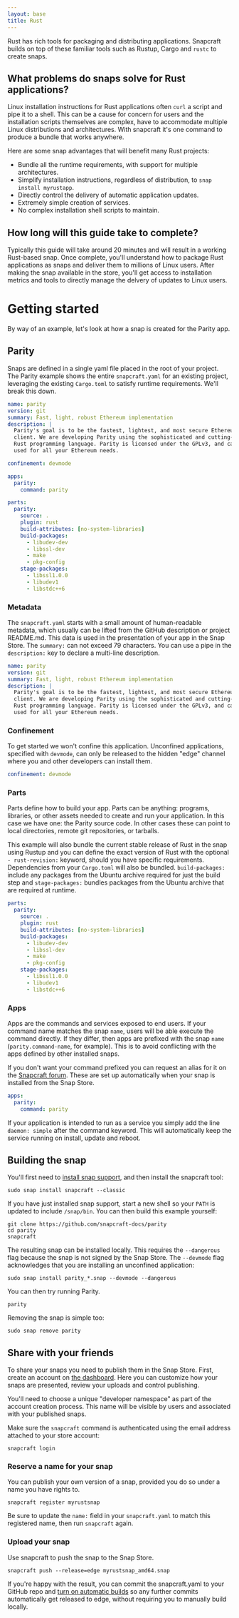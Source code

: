 ```yaml
---
layout: base
title: Rust
---
```


Rust has rich tools for packaging and distributing applications. Snapcraft builds on top of these familiar tools such as Rustup, Cargo and `rustc` to create snaps.

## What problems do snaps solve for Rust applications?

Linux installation instructions for Rust applications often `curl` a script
and pipe it to a shell. This can be a cause for concern for users and
the installation scripts themselves are complex, have to accommodate
multiple Linux distributions and architectures. With snapcraft it's one
command to produce a bundle that works anywhere.

Here are some snap advantages that will benefit many Rust projects:

  * Bundle all the runtime requirements, with support for multiple architectures.
  * Simplify installation instructions, regardless of distribution, to `snap install myrustapp`.
  * Directly control the delivery of automatic application updates.
  * Extremely simple creation of services.
  * No complex installation shell scripts to maintain.
  
## How long will this guide take to complete?

Typically this guide will take around 20 minutes and will result in a working Rust-based snap. Once complete, you'll understand how to package Rust applications as snaps and deliver them to millions of Linux users. After making the snap available in the store, you'll get access to installation metrics and tools to directly manage the delvery of updates to Linux users. 

# Getting started

By way of an example, let's look at how a snap is created for the Parity app.

## Parity

Snaps are defined in a single yaml file placed in the root of your project. The Parity example shows the entire `snapcraft.yaml` for an existing project, leveraging the existing `Cargo.toml` to satisfy runtime requirements. We'll break this down.

```yaml
name: parity
version: git
summary: Fast, light, robust Ethereum implementation
description: |
  Parity's goal is to be the fastest, lightest, and most secure Ethereum
  client. We are developing Parity using the sophisticated and cutting-edge
  Rust programming language. Parity is licensed under the GPLv3, and can be
  used for all your Ethereum needs.

confinement: devmode

apps:
  parity:
    command: parity

parts:
  parity:
    source: .
    plugin: rust
    build-attributes: [no-system-libraries]
    build-packages:
      - libudev-dev
      - libssl-dev
      - make
      - pkg-config
    stage-packages:
      - libssl1.0.0
      - libudev1
      - libstdc++6
```

### Metadata

The `snapcraft.yaml` starts with a small amount of human-readable metadata, which usually can be lifted from the GitHub description or project README.md. This data is used in the presentation of your app in the Snap Store. The `summary:` can not exceed 79 characters. You can use a pipe in the `description:` key to declare a multi-line description.

```yaml
name: parity
version: git
summary: Fast, light, robust Ethereum implementation
description: |
  Parity's goal is to be the fastest, lightest, and most secure Ethereum
  client. We are developing Parity using the sophisticated and cutting-edge
  Rust programming language. Parity is licensed under the GPLv3, and can be
  used for all your Ethereum needs.
```

### Confinement

To get started we won't confine this application. Unconfined applications, specified with `devmode`, can only be released to the hidden "edge" channel where you and other developers can install them.

```yaml
confinement: devmode
```

### Parts

Parts define how to build your app. Parts can be anything: programs, libraries, or other assets needed to create and run your application. In this case we have one: the Parity source code. In other cases these can point to local directories, remote git repositories, or tarballs.

This example will also bundle the current stable release of Rust in the snap using Rustup and you can define the exact version of Rust with the optional ` - rust-revision:` keyword, should you have specific requirements. Dependencies from your `Cargo.toml` will also be bundled.
`build-packages:` include any packages from the Ubuntu archive required for just the build step and `stage-packages:` bundles packages from the Ubuntu archive that are required at runtime.

```yaml
parts:
  parity:
    source: .
    plugin: rust
    build-attributes: [no-system-libraries]
    build-packages:
      - libudev-dev
      - libssl-dev
      - make
      - pkg-config
    stage-packages:
      - libssl1.0.0
      - libudev1
      - libstdc++6
```

### Apps

Apps are the commands and services exposed to end users. If your command name matches the snap `name`, users will be able execute the command directly. If they differ, then apps are prefixed with the snap `name` (`parity.command-name`, for example). This is to avoid conflicting with the apps defined by other installed snaps.

If you don't want your command prefixed you can request an alias for it on the [Snapcraft forum](https://forum.snapcraft.io/t/process-for-reviewing-aliases-auto-connections-and-track-requests/455). These are set up automatically when your snap is installed from the Snap Store.

```yaml
apps:
  parity:
    command: parity
```

If your application is intended to run as a service you simply add the line `daemon: simple` after the command keyword. This will automatically keep the service running on install, update and reboot.

## Building the snap

You'll first need to [install snap support](/core/install), and then install the snapcraft tool:
```
sudo snap install snapcraft --classic
```

If you have just installed snap support, start a new shell so your `PATH` is updated to include `/snap/bin`. You can then build this example yourself:

```
git clone https://github.com/snapcraft-docs/parity
cd parity
snapcraft
```

The resulting snap can be installed locally. This requires the `--dangerous` flag because the snap is not signed by the Snap Store. The `--devmode` flag acknowledges that you are installing an unconfined application:

```
sudo snap install parity_*.snap --devmode --dangerous
```

You can then try running Parity.

```
parity
```

Removing the snap is simple too:

```
sudo snap remove parity
```

## Share with your friends

To share your snaps you need to publish them in the Snap Store. First, create an account on [the dashboard](https://dashboard.snapcraft.io/dev/account/). Here you can customize how your snaps are presented, review your uploads and control publishing.

You'll need to choose a unique "developer namespace" as part of the account creation process. This name will be visible by users and associated with your published snaps.

Make sure the `snapcraft` command is authenticated using the email address attached to your store account:

```
snapcraft login
```

### Reserve a name for your snap

You can publish your own version of a snap, provided you do so under a name you have rights to.

```
snapcraft register myrustsnap
```

Be sure to update the `name:` field in your `snapcraft.yaml` to match this registered name, then run `snapcraft` again.

### Upload your snap

Use snapcraft to push the snap to the Snap Store.

```
snapcraft push --release=edge myrustsnap_amd64.snap
```

If you're happy with the result, you can commit the snapcraft.yaml to your GitHub repo and [turn on automatic builds](https://build.snapcraft.io) so any further commits automatically get released to edge, without requiring you to manually build locally.

<!--
## Next steps

Congratulations, you have an app in edge ready to share with other developers.

What to learn more? Continue on to learn how to get your app ready for a wider audience.
-->
